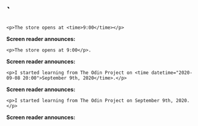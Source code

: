 # `<time>

    <p>The store opens at <time>9:00</time></p>

**Screen reader announces:**

    <p>The store opens at 9:00</p>.

**Screen reader announces:**

    <p>I started learning from The Odin Project on <time datetime="2020-09-08 20:00">September 9th, 2020</time>.</p>

**Screen reader announces:**

    <p>I started learning from The Odin Project on September 9th, 2020.</p>

**Screen reader announces:**
